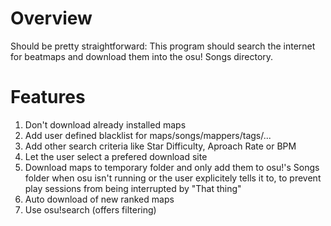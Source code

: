 # Overview
Should be pretty straightforward: This program should search the internet for beatmaps and download them into the osu! Songs directory.

# Features
1. Don't download already installed maps
1. Add user defined blacklist for maps/songs/mappers/tags/...
1. Add other search criteria like Star Difficulty, Aproach Rate or BPM
1. Let the user select a prefered download site
1. Download maps to temporary folder and only add them to osu!'s Songs folder when osu isn't running or the user explicitely tells it to, to prevent play sessions from being interrupted by "That thing"
2. Auto download of new ranked maps
3. Use osu!search (offers filtering)
